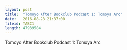 ```yaml
---
layout: post
title:  "Tomoyo After Bookclub Podcast 1: Tomoya Arc"
date:   2016-08-28 21:37:00
fileid: TABC1
length: 47939584
---
```


Tomoyo After Bookclub Podcast 1: Tomoya Arc
